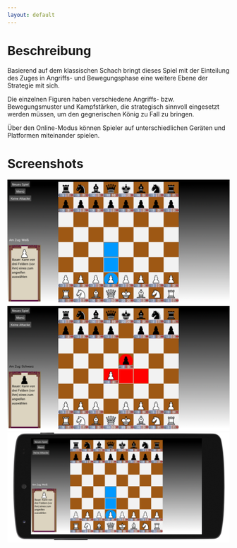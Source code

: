 ```yaml
---
layout: default
---
```


# [](#beschreibung)Beschreibung

Basierend auf dem klassischen Schach bringt dieses Spiel mit der Einteilung des Zuges in Angriffs- und Bewegungsphase eine weitere Ebene der Strategie mit sich.

Die einzelnen Figuren haben verschiedene Angriffs- bzw. Bewegungsmuster und Kampfstärken, die strategisch sinnvoll eingesetzt werden müssen, um den gegnerischen König zu Fall zu bringen.

Über den Online-Modus können Spieler auf unterschiedlichen Geräten und Platformen miteinander spielen.

# [](#screenshots)Screenshots
![Screenshot1](/Screenshot1.png)
![Screenshot2](/Screenshot2.png)
![Screenshot3](/Screenshot3.png)
